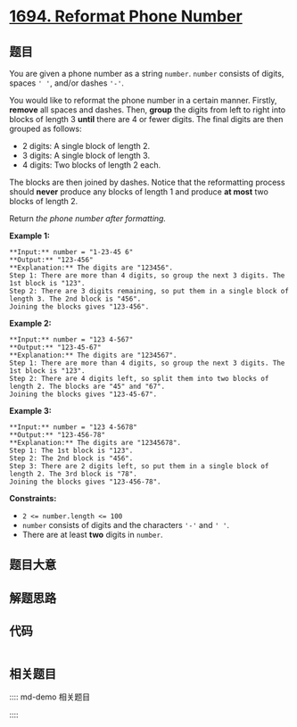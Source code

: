# [1694. Reformat Phone Number](https://leetcode.com/problems/reformat-phone-number)

## 题目

You are given a phone number as a string `number`. `number` consists of
digits, spaces `' '`, and/or dashes `'-'`.

You would like to reformat the phone number in a certain manner. Firstly,
**remove** all spaces and dashes. Then, **group** the digits from left to
right into blocks of length 3 **until** there are 4 or fewer digits. The final
digits are then grouped as follows:

  * 2 digits: A single block of length 2.
  * 3 digits: A single block of length 3.
  * 4 digits: Two blocks of length 2 each.

The blocks are then joined by dashes. Notice that the reformatting process
should **never** produce any blocks of length 1 and produce **at most** two
blocks of length 2.

Return _the phone number after formatting._



**Example 1:**

    
    
    **Input:** number = "1-23-45 6"
    **Output:** "123-456"
    **Explanation:** The digits are "123456".
    Step 1: There are more than 4 digits, so group the next 3 digits. The 1st block is "123".
    Step 2: There are 3 digits remaining, so put them in a single block of length 3. The 2nd block is "456".
    Joining the blocks gives "123-456".
    

**Example 2:**

    
    
    **Input:** number = "123 4-567"
    **Output:** "123-45-67"
    **Explanation:** The digits are "1234567".
    Step 1: There are more than 4 digits, so group the next 3 digits. The 1st block is "123".
    Step 2: There are 4 digits left, so split them into two blocks of length 2. The blocks are "45" and "67".
    Joining the blocks gives "123-45-67".
    

**Example 3:**

    
    
    **Input:** number = "123 4-5678"
    **Output:** "123-456-78"
    **Explanation:** The digits are "12345678".
    Step 1: The 1st block is "123".
    Step 2: The 2nd block is "456".
    Step 3: There are 2 digits left, so put them in a single block of length 2. The 3rd block is "78".
    Joining the blocks gives "123-456-78".
    



**Constraints:**

  * `2 <= number.length <= 100`
  * `number` consists of digits and the characters `'-'` and `' '`.
  * There are at least **two** digits in `number`.


## 题目大意

## 解题思路

## 代码

```javascript

```

## 相关题目

:::: md-demo 相关题目

::::
